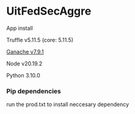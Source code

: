 # UitFedSecAggre

App install 

Truffle v5.11.5 (core: 5.11.5)

[Ganache v7.9.1](https://archive.trufflesuite.com/ganache/)

Node v20.19.2

Python 3.10.0

### Pip dependencies

run the prod.txt to install neccesary dependency
